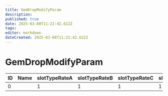 ```yaml
---
title: GemDropModifyParam
description: 
published: true
date: 2025-03-08T11:21:42.622Z
tags: 
editor: markdown
dateCreated: 2025-03-08T11:21:42.622Z
---
```


# GemDropModifyParam
|ID|Name|slotTypeRateA|slotTypeRateB|slotTypeRateC|slotTypeRateD|slotTypeRateE|slotTypeRateF|directionalIdRate_0|directionalIdRate_1|directionalIdRate_2|directionalIdRate_3|directionalIdRate_4|directionalIdRate_5|directionalIdRate_6|directionalIdRate_7|affinityCateId_0|affinityModifyRate_0|affinityCateId_1|affinityModifyRate_1|affinityCateId_2|affinityModifyRate_2|affinityCateId_3|affinityModifyRate_3|manifestRate_0|manifestRate_1|manifestRate_2|manifestRate_3|manifestRate_4|manifestRate_5|negativizeRate_0|normalDistributionAve|normalDistributionSigma|
|-|-|-|-|-|-|-|-|-|-|-|-|-|-|-|-|--|-|--|-|--|-|--|-|-|-|-|-|-|-|-|-|-|
|0| |1|1|1|1|1|1|1|1|1|1|1|1|1|1|-1|1|-1|1|-1|1|-1|1|0|0|0|0|0|0|0|0|1|
